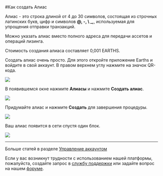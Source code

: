 #Как создать Алиас

Алиас - это строка длиной от 4 до 30 символов, состоящая из строчных латинских букв, цифр и символов **@, -, \ _,**, используемая для упрощения отправки транзакций.

Можно указать алиас вместо полного адреса для передачи ассетов и операций лизинга.

Стоимость создания алиаса составляет 0,001 EARTHS.

Создать алиас очень просто. Для этого откройте приложение Earths и войдите в свой аккаунт.
В правом верхнем углу нажмите на значок QR-кода.

![](/earths-client/mobile-apps/_assets/earths_address_01.png)

В появившемся окне нажмите **Алиасы** и нажмите **Создать алиас**.

![](/earths-client/mobile-apps/_assets/creating_an_alias_01.png)

Придумайте алиас и нажмите **Создать** для завершения процедуры.

![](/earths-client/mobile-apps/_assets/creating_an_alias_02.png)

Ваш алиас появится в сети спустя один блок.

![](/earths-client/mobile-apps/_assets/creating_an_alias_03.png)

___

Больше статей в разделе [Управление аккаунтом](/earths-client/mobile-apps/android/account-management.md)

Если у вас возникнут трудности с использованием нашей платформы, пожалуйста, создайте запрос в [службу поддержки](https://support.earths.ga/) или задайте вопрос на нашем [форуме](https://forum.earths.ga/).
